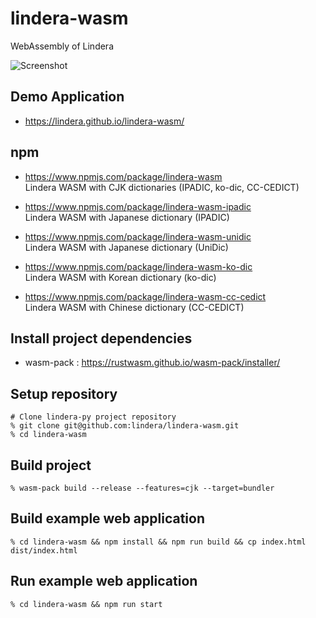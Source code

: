 # lindera-wasm

WebAssembly of Lindera

![Screenshot](https://github.com/user-attachments/assets/0cccbc5b-78b3-462c-acb6-18136129cf04)

## Demo Application

- <https://lindera.github.io/lindera-wasm/>

## npm

- <https://www.npmjs.com/package/lindera-wasm>  
Lindera WASM with CJK dictionaries (IPADIC, ko-dic, CC-CEDICT)

- <https://www.npmjs.com/package/lindera-wasm-ipadic>  
Lindera WASM with Japanese dictionary (IPADIC)

- <https://www.npmjs.com/package/lindera-wasm-unidic>  
Lindera WASM with Japanese dictionary (UniDic)

- <https://www.npmjs.com/package/lindera-wasm-ko-dic>  
Lindera WASM with Korean dictionary (ko-dic)

- <https://www.npmjs.com/package/lindera-wasm-cc-cedict>  
Lindera WASM with Chinese dictionary (CC-CEDICT)

## Install project dependencies

- wasm-pack : <https://rustwasm.github.io/wasm-pack/installer/>

## Setup repository

```shell
# Clone lindera-py project repository
% git clone git@github.com:lindera/lindera-wasm.git
% cd lindera-wasm
```

## Build project

```shell
% wasm-pack build --release --features=cjk --target=bundler
```

## Build example web application

```shell
% cd lindera-wasm && npm install && npm run build && cp index.html dist/index.html
```

## Run example web application

```shell
% cd lindera-wasm && npm run start
```

